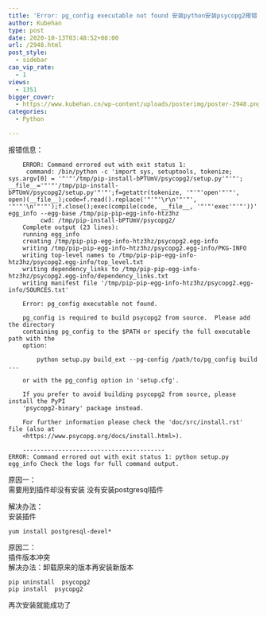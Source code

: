 ```yaml
---
title: 'Error: pg_config executable not found 安装python安装psycopg2报错'
author: Kubehan
type: post
date: 2020-10-13T03:48:52+08:00
url: /2948.html
post_style:
  - sidebar
cao_vip_rate:
  - 1
views:
  - 1351
bigger_cover:
  - https://www.kubehan.cn/wp-content/uploads/posterimg/poster-2948.png
categories:
  - Python

---
```

报错信息：

<pre><code class="language-bash">    ERROR: Command errored out with exit status 1:
     command: /bin/python -c &#039;import sys, setuptools, tokenize; sys.argv[0] = &#039;"&#039;"&#039;/tmp/pip-install-bPTUmV/psycopg2/setup.py&#039;"&#039;"&#039;; __file__=&#039;"&#039;"&#039;/tmp/pip-install-bPTUmV/psycopg2/setup.py&#039;"&#039;"&#039;;f=getattr(tokenize, &#039;"&#039;"&#039;open&#039;"&#039;"&#039;, open)(__file__);code=f.read().replace(&#039;"&#039;"&#039;\r\n&#039;"&#039;"&#039;, &#039;"&#039;"&#039;\n&#039;"&#039;"&#039;);f.close();exec(compile(code, __file__, &#039;"&#039;"&#039;exec&#039;"&#039;"&#039;))&#039; egg_info --egg-base /tmp/pip-pip-egg-info-htz3hz
         cwd: /tmp/pip-install-bPTUmV/psycopg2/
    Complete output (23 lines):
    running egg_info
    creating /tmp/pip-pip-egg-info-htz3hz/psycopg2.egg-info
    writing /tmp/pip-pip-egg-info-htz3hz/psycopg2.egg-info/PKG-INFO
    writing top-level names to /tmp/pip-pip-egg-info-htz3hz/psycopg2.egg-info/top_level.txt
    writing dependency_links to /tmp/pip-pip-egg-info-htz3hz/psycopg2.egg-info/dependency_links.txt
    writing manifest file &#039;/tmp/pip-pip-egg-info-htz3hz/psycopg2.egg-info/SOURCES.txt&#039;

    Error: pg_config executable not found.

    pg_config is required to build psycopg2 from source.  Please add the directory
    containing pg_config to the $PATH or specify the full executable path with the
    option:

        python setup.py build_ext --pg-config /path/to/pg_config build ...

    or with the pg_config option in &#039;setup.cfg&#039;.

    If you prefer to avoid building psycopg2 from source, please install the PyPI
    &#039;psycopg2-binary&#039; package instead.

    For further information please check the &#039;doc/src/install.rst&#039; file (also at
    &lt;https://www.psycopg.org/docs/install.html&gt;).

    ----------------------------------------
ERROR: Command errored out with exit status 1: python setup.py egg_info Check the logs for full command output.
</code></pre>

原因一：  
需要用到插件却没有安装 没有安装postgresql插件

解决办法：  
安装插件

<pre><code class="language-shell">yum install postgresql-devel*</code></pre>

原因二：  
插件版本冲突  
解决办法：卸载原来的版本再安装新版本

<pre><code class="language-python">pip uninstall  psycopg2
pip install  psycopg2</code></pre>

再次安装就能成功了